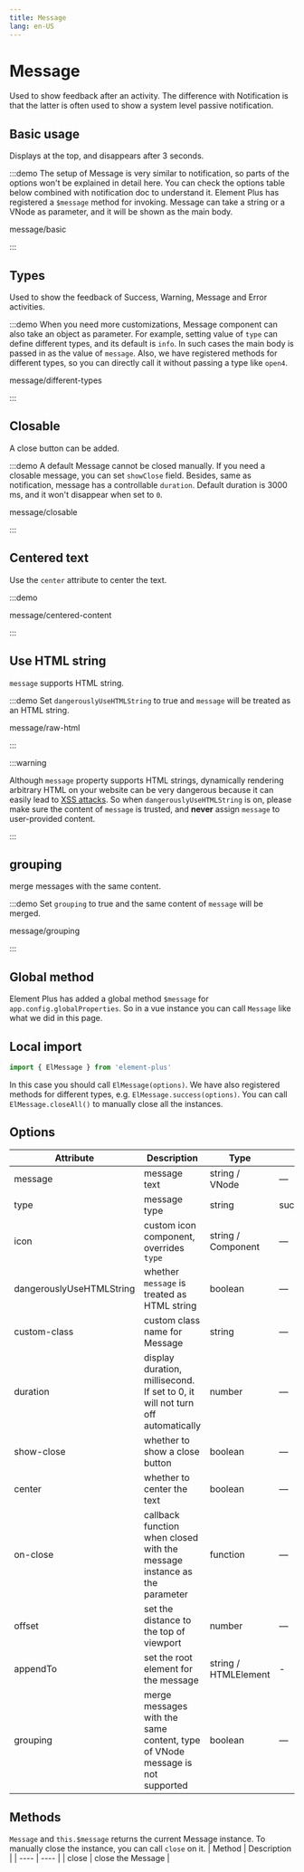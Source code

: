 ```yaml
---
title: Message
lang: en-US
---
```


# Message

Used to show feedback after an activity. The difference with Notification is that the latter is often used to show a system level passive notification.

## Basic usage

Displays at the top, and disappears after 3 seconds.

:::demo The setup of Message is very similar to notification, so parts of the options won't be explained in detail here. You can check the options table below combined with notification doc to understand it. Element Plus has registered a `$message` method for invoking. Message can take a string or a VNode as parameter, and it will be shown as the main body.

message/basic

:::

## Types

Used to show the feedback of Success, Warning, Message and Error activities.

:::demo When you need more customizations, Message component can also take an object as parameter. For example, setting value of `type` can define different types, and its default is `info`. In such cases the main body is passed in as the value of `message`. Also, we have registered methods for different types, so you can directly call it without passing a type like `open4`.

message/different-types

:::

## Closable

A close button can be added.

:::demo A default Message cannot be closed manually. If you need a closable message, you can set `showClose` field. Besides, same as notification, message has a controllable `duration`. Default duration is 3000 ms, and it won't disappear when set to `0`.

message/closable

:::

## Centered text

Use the `center` attribute to center the text.

:::demo

message/centered-content

:::

## Use HTML string

`message` supports HTML string.

:::demo Set `dangerouslyUseHTMLString` to true and `message` will be treated as an HTML string.

message/raw-html

:::

:::warning

Although `message` property supports HTML strings, dynamically rendering arbitrary HTML on your website can be very dangerous because it can easily lead to [XSS attacks](https://en.wikipedia.org/wiki/Cross-site_scripting). So when `dangerouslyUseHTMLString` is on, please make sure the content of `message` is trusted, and **never** assign `message` to user-provided content.

:::

## grouping

merge messages with the same content.

:::demo Set `grouping` to true and the same content of `message` will be merged.

message/grouping

:::

## Global method

Element Plus has added a global method `$message` for `app.config.globalProperties`. So in a vue instance you can call `Message` like what we did in this page.

## Local import

```ts
import { ElMessage } from 'element-plus'
```

In this case you should call `ElMessage(options)`. We have also registered methods for different types, e.g. `ElMessage.success(options)`. You can call `ElMessage.closeAll()` to manually close all the instances.

## Options

| Attribute                | Description                                                                    | Type                 | Accepted Values            | Default       |
| ------------------------ | ------------------------------------------------------------------------------ | -------------------- | -------------------------- | ------------- |
| message                  | message text                                                                   | string / VNode       | —                          | —             |
| type                     | message type                                                                   | string               | success/warning/info/error | info          |
| icon                     | custom icon component, overrides `type`                                        | string / Component   | —                          | —             |
| dangerouslyUseHTMLString | whether `message` is treated as HTML string                                    | boolean              | —                          | false         |
| custom-class             | custom class name for Message                                                  | string               | —                          | —             |
| duration                 | display duration, millisecond. If set to 0, it will not turn off automatically | number               | —                          | 3000          |
| show-close               | whether to show a close button                                                 | boolean              | —                          | false         |
| center                   | whether to center the text                                                     | boolean              | —                          | false         |
| on-close                 | callback function when closed with the message instance as the parameter       | function             | —                          | —             |
| offset                   | set the distance to the top of viewport                                        | number               | —                          | 20            |
| appendTo                 | set the root element for the message                                           | string / HTMLElement | -                          | document.body |
| grouping                 | merge messages with the same content, type of VNode message is not supported   | boolean              | —                          | false         |

## Methods

`Message` and `this.$message` returns the current Message instance. To manually close the instance, you can call `close` on it.
| Method | Description |
| ---- | ---- |
| close | close the Message |
